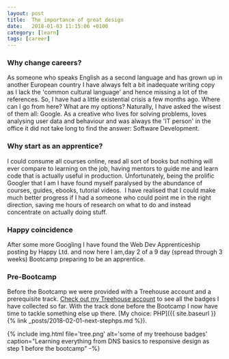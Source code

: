 ```yaml
---
layout: post
title:  The importance of great design
date:   2018-01-03 11:15:06 +0100
category: [learn]
tags: [career]
---
```

### Why change careers?
As someone who speaks English as a second language and has grown up in another European country I have always felt a bit inadequate writing copy as I lack the 'common cultural language' and hence missing a lot of the references.
So, I have had a little existential crisis a few months ago. Where can I go from here? What are my options? Naturally, I have asked the wisest of them all: Google. As a creative who lives for solving problems, loves analysing user data and behaviour and was always the 'IT person' in the office it did not take long to find the answer: Software Development.

### Why start as an apprentice?
I could consume all courses online, read all sort of books but nothing will ever compare to learning on the job, having mentors to guide me and learn code that is actually useful in production. Unfortunately, being the prolific Googler that I am I have found myself paralysed by the abundance of courses, guides, ebooks, tutorial videos.  I have realised that I could make much better progress if I had a someone who could point me in the right direction, saving me hours of research on what to do and instead concentrate on actually doing stuff.

### Happy coincidence
After some more Googling I have found the Web Dev Apprenticeship posting by Happy Ltd. and now here I am,day 2 of a 9 day (spread through 3 weeks) Bootcamp preparing to be an apprentice.

### Pre-Bootcamp
Before the Bootcamp we were provided with a Treehouse account and a prerequisite track. [Check out my Treehouse account](https://teamtreehouse.com/krisztin) to see all the badges I have collected so far. With the track done before the Bootcamp I now have time to tackle something else up there. [My choice: PHP]({{ site.baseurl }}{% link _posts/2018-02-01-next-stephps.md %}).

{% include img.html file='tree.png' alt='some of my treehouse badges'
caption="Learning everything from DNS basics to responsive design as step 1 before the bootcamp" -%}